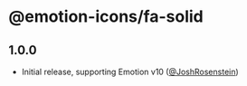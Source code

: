 # @emotion-icons/fa-solid

## 1.0.0

- Initial release, supporting Emotion v10 ([@JoshRosenstein](https://github.com/JoshRosenstein))
